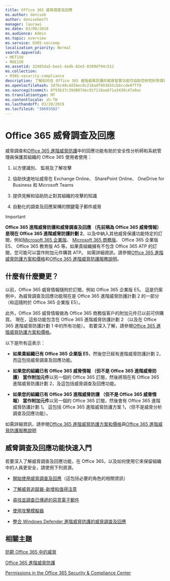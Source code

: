 ```yaml
---
title: Office 365 威脅調查及回應
ms.author: deniseb
author: denisebmsft
manager: laurawi
ms.date: 03/09/2019
ms.audience: Admin
ms.topic: overview
ms.service: O365-seccomp
localization_priority: Normal
search.appverid:
- MET150
- MOE150
ms.assetid: 32405da5-bee1-4a4b-82e5-8399df94c512
ms.collection:
- M365-security-compliance
description: 了解如何在 Office 365 進階威脅防護的威脅智慧功能可協助您研究針對貴組織的潛在威脅、 回應惡意程式碼、 網路釣魚和其他 Office 365 已經偵測出代表您的攻擊，搜尋的威脅指標。
ms.openlocfilehash: 3d7bc40c4d5bec0c218adf093655cbbccde07ff9
ms.sourcegitcommit: 0f93b37c39d807dec91f118aa671a3430c47a9ac
ms.translationtype: MT
ms.contentlocale: zh-TW
ms.lasthandoff: 03/20/2019
ms.locfileid: "30693502"
---
```

# <a name="office-365-threat-investigation-and-response"></a>Office 365 威脅調查及回應

威脅調查和[Office 365 進階威脅防護](office-365-atp.md)中的回應功能有助於安全性分析師和系統管理員保護其組織的 Office 365 使用者使用：
  
1. 以方便識別、 監視及了解攻擊
    
2. 協助快速地址威脅在 Exchange Online、 SharePoint Online、 OneDrive for Business 和 Microsoft Teams
    
3. 提供見解和協助防止對其組織的攻擊的知識

4. 自動化的調查及回應架構的關鍵電子郵件威脅
    
> [!IMPORTANT]
> **Office 365 進階威脅防護和威脅調查及回應 （先前稱為 Office 365 威脅情報） 是現在 Office 365 進階威脅防護計劃 2**，以及中納入其他威脅保護功能特定的訂閱，例如[Microsoft 365 企業版](https://www.microsoft.com/microsoft-365/enterprise/home)、 [Microsoft 365 商務版](https://www.microsoft.com/microsoft-365/business)、 Office 365 企業版 E5、 Office 365 教育版 A5 等。如果貴組織擁有不包含 Office 365 ATP 的訂閱，您可能可以當作附加元件購買 ATP。 如需詳細資訊，請參閱[Office 365 進階威脅防護方案和價格](https://products.office.com/exchange/advance-threat-protection)和[Office 365 進階威脅防護服務說明](https://docs.microsoft.com/office365/servicedescriptions/office-365-advanced-threat-protection-service-description#whats-new-in-office-365-advanced-threat-protection-atp)。 
  
## <a name="whats-changing"></a>什麼有什麼變更？

以前，Office 365 威脅情報隨附於訂閱，例如 Office 365 企業版 E5。 這是仍案例中，為威脅調查及回應功能現在是 Office 365 進階威脅防護計劃 2 的一部分 （和這隨附於 Office 365 企業版 E5）。 

此外，Office 365 威脅情報做為 Office 365 商務版客戶的附加元件已以前可供購買。 現在，這些功能包含在 Office 365 進階威脅防護計劃 2 （以及在 Office 365 進階威脅防護計劃 1 中的所有功能）。 若要深入了解，請參閱[Office 365 進階威脅防護方案和價格](https://products.office.com/exchange/advance-threat-protection)。

以下是所有這表示：

- **如果貴組織已有 Office 365 企業版 E5**，然後您已經有進階威脅防護計劃 2，而這包括威脅調查及回應功能。

- **如果您的組織已有 Office 365 威脅情報 （但不是 Office 365 進階威脅防護） 當作附加元件**以另一個的 Office 365 訂閱，然後將現在有 Office 365 進階威脅防護計劃 2，及這包括威脅調查及回應功能。 

- **如果您的組織已有 Office 365 進階威脅防護 （但不是 Office 365 威脅情報） 當作附加元件**以另一個的 Office 365 訂閱，然後會有 Office 365 進階威脅防護計劃 1。 這包括 Office 365 進階威脅防護方案 1，（但不是威脅分析調查及回應功能）。

如需詳細資訊，請參閱[Office 365 進階威脅防護方案和價格](https://products.office.com/exchange/advance-threat-protection)與[Office 365 進階威脅防護服務說明](https://docs.microsoft.com/office365/servicedescriptions/office-365-advanced-threat-protection-service-description#whats-new-in-office-365-advanced-threat-protection-atp)

## <a name="get-started-with-threat-investigation-and-response-capabilities"></a>威脅調查及回應功能快速入門

若要深入了解威脅調查及回應功能，在 Office 365，以及如何使用它來保留組織中的人員更安全，請使用下列資源。
  
- [開始使用威脅調查及回應](get-started-with-ti.md)（這包括必要的角色的相關資訊） 
    
- [了解威脅追蹤器-新增和值得注意](threat-trackers.md)
    
- [尋找並調查已傳遞的惡意電子郵件](investigate-malicious-email-that-was-delivered.md)
    
- [使用攻擊模擬器](attack-simulator.md)
    
- [整合 Windows Defender 進階威脅防護的威脅調查及回應](integrate-office-365-ti-with-wdatp.md)
    
## <a name="related-topics"></a>相關主題

[防範 Office 365 中的威脅](protect-against-threats.md)
  
[Office 365 進階威脅防護](office-365-atp.md)
  
[Permissions in the Office 365 Security &amp; Compliance Center](permissions-in-the-security-and-compliance-center.md)
 
